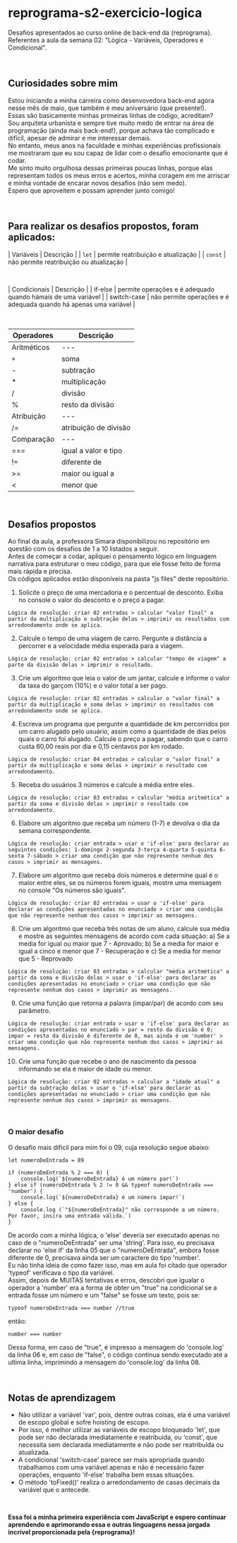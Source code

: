 # reprograma-s2-exercicio-logica

Desafios apresentados ao curso online de back-end da {reprograma}.  
Referentes a aula da semana 02: "Lógica - Variáveis, Operadores e Condicional".

<br>

## Curiosidades sobre mim

Estou iniciando a minha carreira como desenvovedora back-end agora nesse mês de maio, que também é meu aniversário (que presente!).  
Essas são basicamente minhas primeiras linhas de código, acreditam?  
Sou arquiteta urbanista e sempre tive muito medo de entrar na área de programação (ainda mais back-end!), porque achava tão complicado e difícil, apesar de admirar e me interessar demais.  
No entanto, meus anos na faculdade e minhas experiências profissionais me mostraram que eu sou capaz de lidar com o desafio emocionante que é codar.  
Me sinto muito orgulhosa dessas primeiras poucas linhas, porque elas representam todos os meus erros e acertos, minha coragem em me arriscar e minha vontade de encarar novos desafios (não sem medo).  
Espero que aproveitem e possam aprender junto comigo!

<br>

## Para realizar os desafios propostos, foram aplicados:

| Variáveis | Descrição |
| `let` | permite reatribuição e atualização |
| `const` | não permite reatribuição ou atualização | 

<br>

| Condicionais | Descrição |
| if-else | permite operações e é adequado quando hámais de uma variável |
| switch-case | não permite operações e é adequada quando há apenas uma variável |

<br>

| Operadores | Descrição |
| --- | --- |
| Aritméticos | --- |
| `+` | soma |
| - | subtração |
| * | multiplicação |
| / | divisão |
| % | resto da divisão |
| Atribuição | --- |
| /= | atribuição de divisão |
| Comparação | --- |
| === | igual a valor e tipo |
| != | diferente de |
| >= | maior ou igual a |
| < | menor que |

<br>

## Desafios propostos

Ao final da aula, a professora Simara disponibilizou no repositório em questão com os desafios de 1 a 10 listados a seguir.  
Antes de começar a codar, apliquei o pensamento lógico em linguagem narrativa para estruturar o meu código, para que ele fosse feito de forma mais rápida e precisa.  
Os códigos aplicados estão disponíveis na pasta "js files" deste repositório.


01. Solicite o preço de uma mercadoria e o percentual de desconto. Exiba no console o valor do desconto e o preço a pagar.
```
Lógica de resolução: criar 02 entradas > calcular "valor final" a partir da multiplicação e subtração delas > imprimir os resultados com arredondamento onde se aplica.
```

02. Calcule o tempo de uma viagem de carro. Pergunte a distância a percorrer e a velocidade média esperada para a viagem.
```
Lógica de resolução: criar 02 entradas > calcular "tempo de viagem" a parte da divisão delas > imprimir o resultado.
```

03. Crie um algoritmo que leia o valor de um jantar, calcule e informe o valor da taxa do garçom (10%) e o valor total a ser pago.
```
Lógica de resolução: criar 02 entradas > calcular o "valor final" a partir da multiplicação e soma delas > imprimir os resultados com arredondamento onde se aplica.
```

04. Escreva um programa que pergunte a quantidade de km percorridos por um carro alugado pelo usuário, assim como a quantidade de dias pelos quais o carro foi alugado. Calcule o preço a pagar, sabendo que o carro custa 60,00 reais por dia e 0,15 centavos por km rodado.
```
Lógica de resolução: criar 04 entradas > calcular o "valor final" a partir da multiplicação e soma delas > imprimir o resultado com arredondamento.
```

05. Receba do usuários 3 números e calcule a média entre eles.
```
Lógica de resolução: criar 03 entradas > calcular "média aritmética" a partir da soma e divisão delas > imprimir o resultado com arredondamento.
```

06. Elabore um algoritmo que receba um número (1-7) e devolva o dia da semana correspondente.
```
Lógica de resolução: criar entrada > usar o 'if-else' para declarar as seguintes condições: 1-domingo 2-segunda 3-terça 4-quarta 5-quinta 6-sexta 7-sábado > criar uma condição que não represente nenhum dos casos > imprimir as mensagens.
```

07. Elabore um algoritmo que receba dois números e determine qual é o maior entre eles, se os números forem iguais, mostre uma mensagem no console "Os números são iguais".
```
Lógica de resolução: criar 02 entradas > usar o 'if-else' para declarar as condições apresentadas no enunciado > criar uma condição que não represente nenhum dos casos > imprimir as mensagens.
```

08. Crie um algoritmo que receba três notas de um aluno, calcule sua média e mostre as seguintes mensagens de acordo com cada situação: a) Se a media for igual ou maior que 7 - Aprovado;  b) Se a media for maior e igual a cinco e menor que 7 - Recuperação e c) Se a media for menor que 5 - Reprovado
```
Lógica de resolução: criar 03 entradas > calcular "média aritmética" a partir da soma e divisão delas > usar o 'if-else' para declarar as condições apresentadas no enunciado > criar uma condição que não represente nenhum dos casos > imprimir as mensagens.
```

09. Crie uma função que retorna a palavra (impar/par) de acordo com seu parâmetro.
```
Lógica de resolução: criar entrada > usar o 'if-else' para declarar as condições apresentadas no enunciado > par = resto da divisão é 0; impar = resto da divisão é diferente de 0, mas ainda é um 'number' > criar uma condição que não represente nenhum dos casos > imprimir as mensagens.
```

10. Crie uma função que recebe o ano de nascimento da pessoa informando se ela é maior de idade ou menor.
```
Lógica de resolução: criar 02 entradas > calcular a "idade atual" a partir da subtração delas > usar o 'if-else' para declarar as condições apresentadas no enunciado > criar uma condição que não represente nenhum dos casos > imprimir as mensagens.
```

<br>

### O maior desafio

O desafio mais difícil para mim foi o 09, cuja resolução segue abaixo:

```
let numeroDeEntrada = 89

if (numeroDeEntrada % 2 === 0) {
    console.log(`${numeroDeEntrada} é um número par!`)
} else if (numeroDeEntrada % 2 != 0 && typeof numeroDeEntrada === 'number') {
    console.log(`${numeroDeEntrada} é um número ímpar!`)
} else {
    console.log (`"${numeroDeEntrada}" não corresponde a um número. Por favor, insira uma entrada válida.`)
}
```

De acordo com a minha lógica, o 'else' deveria ser executado apenas no caso de o "numeroDeEntrada" ser uma 'string'.
Para isso, eu precisava declarar no 'else if' da linha 05 que o "numeroDeEntrada", embora fosse diferente de 0, precisava ainda ser um caractere do tipo 'number'.  
Eu não tinha ideia de como fazer isso, mas em aula foi citado que operador 'typeof' verificava o tipo da variável.  
Assim, depois de MUITAS tentativas e erros, descobri que igualar o operador a 'number' era a forma de obter um "true" na condicional se a entrada fosse um número e um "false" se fosse um texto, pois se:

```
typeof numeroDeEntrada === number //true
```

então:

```
number === number
```

Dessa forma, em caso de "true", é impresso a mensagem do 'console.log' da linha 06 e, em caso de "false", o código continua sendo executado até a ultima linha, imprimindo a mensagem do 'console.log' da linha 08.

<br>

## Notas de aprendizagem

* Não utilizar a variável 'var', pois, dentre outras coisas, ela é uma variável de escopo global e sofre hoisting de escopo. 
* Por isso, é melhor utilizar as variáveis de escopo bloqueado 'let', que pode ser não declarada imediatamente e reatribuída, ou 'const', que necessita sem declarada imediatamente e não pode ser reatribuída ou atualizada.
* A condicional 'switch-case' parece ser mais apropriada quando trabalhamos com uma variável apenas e não é necessário fazer operações, enquanto 'if-else' trabalha bem essas situações.
* O método 'toFixed()' realiza o arredondamento de casas decimais da variável que o antecede.

<br>

**Essa foi a minha primeira experiência com JavaScript e espero continuar aprendendo e aprimorando essa e outras linguagens nessa jorgada incrível proporcionada pela {reprograma}!**
